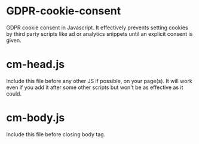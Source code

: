# GDPR-cookie-consent
GDPR cookie consent in Javascript. It effectively prevents setting cookies by third party scripts like ad or analytics snippets until an explicit consent is given.

# cm-head.js
Include this file before any other JS if possible, on your page(s). It will work even if you add it after some other scripts but won't be as effective as it could.

# cm-body.js
Include this file before closing body tag.
